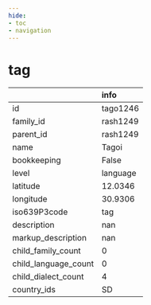 ```yaml
---
hide:
- toc
- navigation
---
```

# tag
|                      | info     |
|:---------------------|:---------|
| id                   | tago1246 |
| family_id            | rash1249 |
| parent_id            | rash1249 |
| name                 | Tagoi    |
| bookkeeping          | False    |
| level                | language |
| latitude             | 12.0346  |
| longitude            | 30.9306  |
| iso639P3code         | tag      |
| description          | nan      |
| markup_description   | nan      |
| child_family_count   | 0        |
| child_language_count | 0        |
| child_dialect_count  | 4        |
| country_ids          | SD       |
